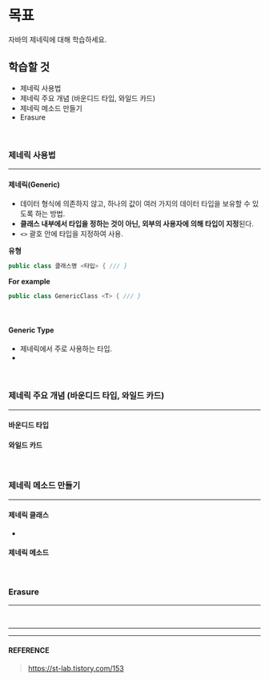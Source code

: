 # 목표
자바의 제네릭에 대해 학습하세요.
<br>

## 학습할 것
- 제네릭 사용법
- 제네릭 주요 개념 (바운디드 타입, 와일드 카드)
- 제네릭 메소드 만들기
- Erasure
<br>


### 제네릭 사용법
---
  #### 제네릭(Generic)
  - 데이터 형식에 의존하지 않고, 하나의 값이 여러 가지의 데이터 타입을 보유할 수 있도록 하는 방법.
  - **클래스 내부에서 타입을 정하는 것이 아닌, 외부의 사용자에 의해 타입이 지정**된다.
  - `<>` 괄호 안에 타입을 지정하여 사용.

  **유형**
  ```java
  public class 클래스명 <타입> { /// }
  ```
  **For example**
  ```java
  public class GenericClass <T> { /// }
  ```
<br>

  #### Generic Type
  - 제네릭에서 주로 사용하는 타입.
  - 
<br>


### 제네릭 주요 개념 (바운디드 타입, 와일드 카드)
---
  #### 바운디드 타입

  #### 와일드 카드
<br>


### 제네릭 메소드 만들기
---
  #### 제네릭 클래스
  -

  #### 제네릭 메소드
<br>


### Erasure
---
<br>


___
___
#### REFERENCE
> https://st-lab.tistory.com/153 <br>
>
